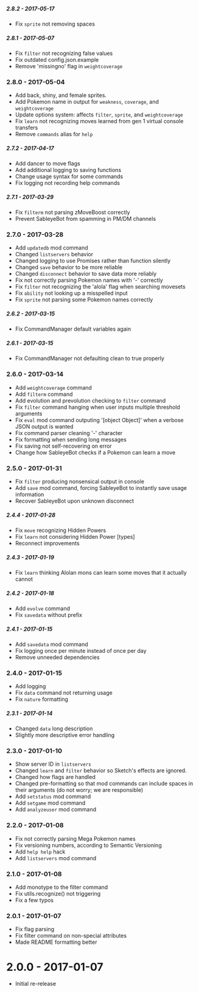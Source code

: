 ##### 2.8.2 - 2017-05-17
 * Fix `sprite` not removing spaces

##### 2.8.1 - 2017-05-07
 * Fix `filter` not recognizing false values
 * Fix outdated config.json.example
 * Remove 'missingno' flag in `weightcoverage`

### 2.8.0 - 2017-05-04
 * Add back, shiny, and female sprites.
 * Add Pokemon name in output for `weakness`, `coverage`, and `weightcoverage`
 * Update options system: affects `filter`, `sprite`, and `weightcoverage`
 * Fix `learn` not recognizing moves learned from gen 1 virtual console transfers
 * Remove `commands` alias for `help`

##### 2.7.2 - 2017-04-17
 * Add dancer to move flags
 * Add additional logging to saving functions	
 * Change usage syntax for some commands
 * Fix logging not recording help commands

##### 2.7.1 - 2017-03-29
 * Fix `filterm` not parsing zMoveBoost correctly
 * Prevent SableyeBot from spamming in PM/DM channels
 
### 2.7.0 - 2017-03-28
 * Add `updatedb` mod command
 * Changed `listservers` behavior
 * Changed logging to use Promises rather than function silently
 * Changed `save` behavior to be more reliable
 * Changed `disconnect` behavior to save data more reliably
 * Fix not correctly parsing Pokemon names with '-' correctly
 * Fix `filter` not recognizing the 'alola' flag when searching movesets
 * Fix `ability` not looking up a misspelled input
 * Fix `sprite` not parsing some Pokemon names correctly

##### 2.6.2 - 2017-03-15
 * Fix CommandManager default variables again

##### 2.6.1 - 2017-03-15
 * Fix CommandManager not defaulting clean to true properly

### 2.6.0 - 2017-03-14
 * Add `weightcoverage` command
 * Add `filterm` command
 * Add evolution and prevolution checking to `filter` command
 * Fix `filter` command hanging when user inputs multiple threshold arguments
 * Fix `eval` mod command outputing '[object Object]' when a verbose JSON output is wanted
 * Fix command parser cleaning '-' character
 * Fix formatting when sending long messages
 * Fix saving not self-recovering on error
 * Change how SableyeBot checks if a Pokemon can learn a move

### 2.5.0 - 2017-01-31
 * Fix `filter` producing nonsensical output in console
 * Add `save` mod command, forcing SableyeBot to instantly save usage information
 * Recover SableyeBot upon unknown disconnect

##### 2.4.4 - 2017-01-28
 * Fix `move` recognizing Hidden Powers
 * Fix `learn` not considering Hidden Power [types]
 * Reconnect improvements

##### 2.4.3 - 2017-01-19
 * Fix `learn` thinking Alolan mons can learn some moves that it actually cannot

##### 2.4.2 - 2017-01-18
 * Add `evolve` command
 * Fix `savedata` without prefix

##### 2.4.1 - 2017-01-15
 * Add `savedata` mod command
 * Fix logging once per minute instead of once per day
 * Remove unneeded dependencies

### 2.4.0 - 2017-01-15
 * Add logging
 * Fix `data` command not returning usage
 * Fix `nature` formatting

##### 2.3.1 - 2017-01-14
 * Changed `data` long description
 * Slightly more descriptive error handling

### 2.3.0 - 2017-01-10
 * Show server ID in `listservers`
 * Changed `learn` and `filter` behavior so Sketch's effects are ignored.
 * Changed how flags are handled
 * Changed pre-formatting so that mod commands can include spaces in their arguments (do not worry; we are responsible)
 * Add `setstatus` mod command
 * Add `setgame` mod command
 * Add `analyzeuser` mod command

### 2.2.0 - 2017-01-08
 * Fix not correctly parsing Mega Pokemon names
 * Fix versioning numbers, according to Semantic Versioning
 * Add `help help` hack
 * Add `listservers` mod command

### 2.1.0 - 2017-01-08
 * Add monotype to the filter command
 * Fix utils.recognize() not triggering
 * Fix a few typos

### 2.0.1 - 2017-01-07
 * Fix flag parsing
 * Fix filter command on non-special attributes
 * Made README formatting better

# 2.0.0 - 2017-01-07
 * Initial re-release